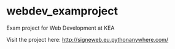 # webdev_examproject

 Exam project for Web Development at KEA 


 Visit the project here: http://signeweb.eu.pythonanywhere.com/
